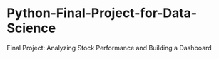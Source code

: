 # Python-Final-Project-for-Data-Science
Final Project: Analyzing Stock Performance and Building a Dashboard
